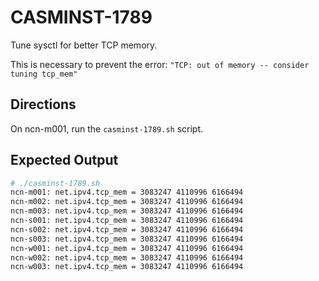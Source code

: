 # CASMINST-1789

Tune sysctl for better TCP memory.

This is necessary to prevent the error: `"TCP: out of memory -- consider tuning tcp_mem"`

## Directions

On ncn-m001, run the `casminst-1789.sh` script.

## Expected Output

```bash
# ./casminst-1789.sh
ncn-m001: net.ipv4.tcp_mem = 3083247 4110996 6166494
ncn-m002: net.ipv4.tcp_mem = 3083247 4110996 6166494
ncn-m003: net.ipv4.tcp_mem = 3083247 4110996 6166494
ncn-s001: net.ipv4.tcp_mem = 3083247 4110996 6166494
ncn-s002: net.ipv4.tcp_mem = 3083247 4110996 6166494
ncn-s003: net.ipv4.tcp_mem = 3083247 4110996 6166494
ncn-w001: net.ipv4.tcp_mem = 3083247 4110996 6166494
ncn-w002: net.ipv4.tcp_mem = 3083247 4110996 6166494
ncn-w003: net.ipv4.tcp_mem = 3083247 4110996 6166494
```
